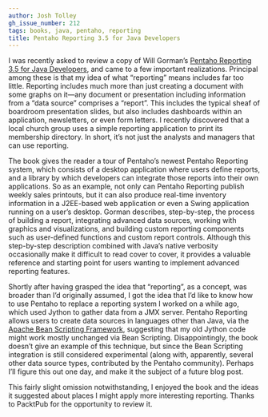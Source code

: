 ```yaml
---
author: Josh Tolley
gh_issue_number: 212
tags: books, java, pentaho, reporting
title: Pentaho Reporting 3.5 for Java Developers
---
```


I was recently asked to review a copy of Will Gorman’s [Pentaho Reporting 3.5 for Java Developers](http://www.packtpub.com/pentaho-reporting-3-5-for-java-developers?utm_source=blog.endpoint.com&utm_medium=bookrev&utm_cont+ent=blog&utm_campaign=mdb_000670), and came to a few important realizations. Principal among these is that my idea of what “reporting” means includes far too little. Reporting includes much more than just creating a document with some graphs on it—​any document or presentation including information from a “data source” comprises a “report”. This includes the typical sheaf of boardroom presentation slides, but also includes dashboards within an application, newsletters, or even form letters. I recently discovered that a local church group uses a simple reporting application to print its membership directory. In short, it’s not just the analysts and managers that can use reporting.

The book gives the reader a tour of Pentaho’s newest Pentaho Reporting system, which consists of a desktop application where users define reports, and a library by which developers can integrate those reports into their own applications. So as an example, not only can Pentaho Reporting publish weekly sales printouts, but it can also produce real-time inventory information in a J2EE-based web application or even a Swing application running on a user’s desktop. Gorman describes, step-by-step, the process of building a report, integrating advanced data sources, working with graphics and visualizations, and building custom reporting components such as user-defined functions and custom report controls. Although this step-by-step description combined with Java’s native verbosity occasionally make it difficult to read cover to cover, it provides a valuable reference and starting point for users wanting to implement advanced reporting features.

Shortly after having grasped the idea that “reporting”, as a concept, was broader than I’d originally assumed, I got the idea that I’d like to know how to use Pentaho to replace a reporting system I worked on a while ago, which used Jython to gather data from a JMX server. Pentaho Reporting allows users to create data sources in languages other than Java, via the [Apache Bean Scripting Framework](https://commons.apache.org/proper/commons-bsf/), suggesting that my old Jython code might work mostly unchanged via Bean Scripting. Disappointingly, the book doesn’t give an example of this technique, but since the Bean Scripting integration is still considered experimental (along with, apparently, several other data source types, contributed by the Pentaho community). Perhaps I’ll figure this out one day, and make it the subject of a future blog post.

This fairly slight omission notwithstanding, I enjoyed the book and the ideas it suggested about places I might apply more interesting reporting. Thanks to PacktPub for the opportunity to review it.
